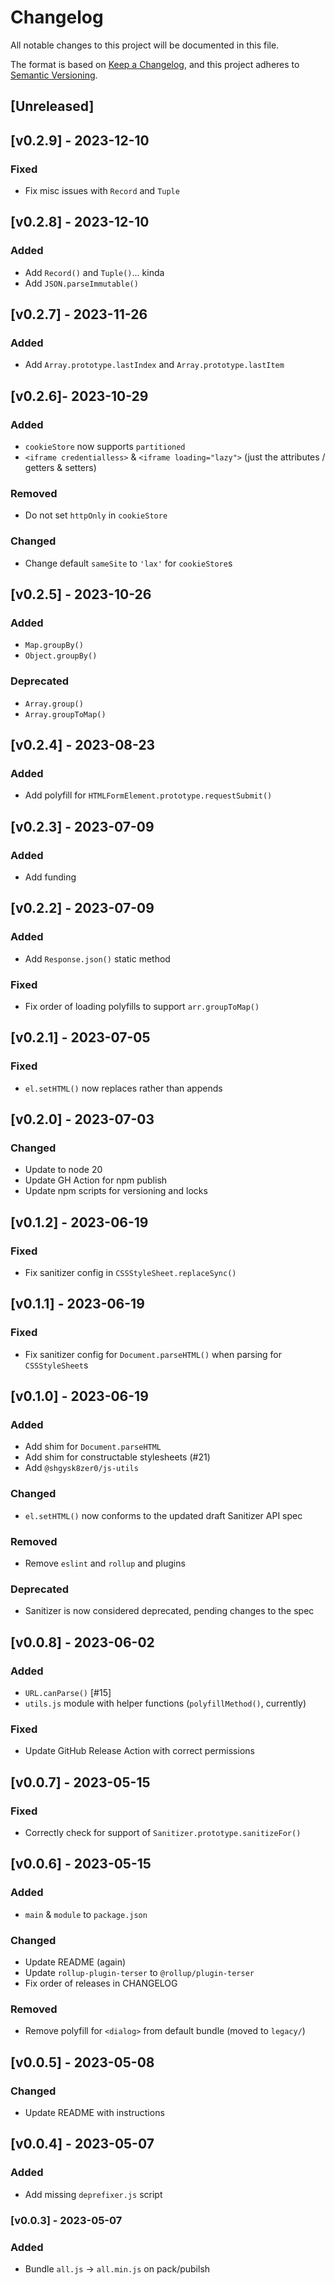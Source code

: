 # Changelog
All notable changes to this project will be documented in this file.

The format is based on [Keep a Changelog](https://keepachangelog.com/en/1.0.0/),
and this project adheres to [Semantic Versioning](https://semver.org/spec/v2.0.0.html).

## [Unreleased]

## [v0.2.9] - 2023-12-10

### Fixed
- Fix misc issues with `Record` and `Tuple`

## [v0.2.8] - 2023-12-10

### Added
- Add `Record()` and `Tuple()`... kinda
- Add `JSON.parseImmutable()`

## [v0.2.7] - 2023-11-26

### Added
- Add `Array.prototype.lastIndex` and `Array.prototype.lastItem`

## [v0.2.6]- 2023-10-29

### Added
-  `cookieStore` now supports `partitioned`
- `<iframe credentialless>` & `<iframe loading="lazy">` (just the attributes / getters & setters)

### Removed
- Do not set `httpOnly` in `cookieStore`

### Changed
- Change default `sameSite` to `'lax'` for `cookieStore`s

## [v0.2.5] - 2023-10-26

### Added
- `Map.groupBy()`
- `Object.groupBy()`

### Deprecated
- `Array.group()`
- `Array.groupToMap()`

## [v0.2.4] - 2023-08-23

### Added
- Add polyfill for `HTMLFormElement.prototype.requestSubmit()`

## [v0.2.3] - 2023-07-09

### Added
- Add funding

## [v0.2.2] - 2023-07-09

### Added
- Add `Response.json()` static method

### Fixed
- Fix order of loading polyfills to support `arr.groupToMap()`

## [v0.2.1] - 2023-07-05

### Fixed
- `el.setHTML()` now replaces rather than appends

## [v0.2.0] - 2023-07-03

### Changed
- Update to node 20
- Update GH Action for npm publish
- Update npm scripts for versioning and locks

## [v0.1.2] - 2023-06-19

### Fixed
- Fix sanitizer config in `CSSStyleSheet.replaceSync()`

## [v0.1.1] - 2023-06-19

### Fixed
- Fix sanitizer config for `Document.parseHTML()` when parsing for `CSSStyleSheet`s

## [v0.1.0] - 2023-06-19

### Added
- Add shim for `Document.parseHTML`
- Add shim for constructable stylesheets (#21)
- Add `@shgysk8zer0/js-utils`

### Changed
- `el.setHTML()` now conforms to the updated draft Sanitizer API spec

### Removed
- Remove `eslint` and `rollup` and plugins

### Deprecated
- Sanitizer is now considered deprecated, pending changes to the spec

## [v0.0.8] - 2023-06-02

### Added
- `URL.canParse()` [#15]
- `utils.js` module with helper functions (`polyfillMethod()`, currently)

### Fixed
- Update GitHub Release Action with correct permissions

## [v0.0.7] - 2023-05-15

### Fixed
- Correctly check for support of `Sanitizer.prototype.sanitizeFor()`

## [v0.0.6] - 2023-05-15

### Added
- `main` & `module` to `package.json`

### Changed
- Update README (again)
- Update `rollup-plugin-terser` to `@rollup/plugin-terser`
- Fix order of releases in CHANGELOG

### Removed
- Remove polyfill for `<dialog>` from default bundle (moved to `legacy/`)

## [v0.0.5] - 2023-05-08

### Changed
- Update README with instructions

## [v0.0.4] - 2023-05-07

### Added
- Add missing `deprefixer.js` script

### [v0.0.3] - 2023-05-07

### Added
- Bundle `all.js` -> `all.min.js` on pack/pubilsh
